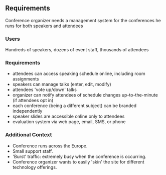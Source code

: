 ## Requirements
Conference organizer needs a management system for the conferences he runs for both speakers and attendees

### Users
Hundreds of speakers, dozens of event staff, thousands of attendees

### Requirements
* attendees can access speaking schedule online, including room assignments
* speakers can manage talks (enter, edit, modify)
* attendees 'vote up/down' talks
* organizer can notify attendees of schedule changes up-to-the-minute (if attendees opt in)
* each conference (being a different subject) can be branded independently
* speaker slides are accessible online only to attendees
* evaluation system via web page, email, SMS, or phone

### Additional Context

* Conference runs across the Europe.
* Small support staff.
* 'Burst' traffic: extremely busy when the conference is occurring.
* Conference organizer wants to easily 'skin' the site for different technology offerings.